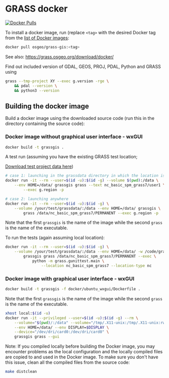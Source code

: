 # GRASS docker

[![Docker Pulls](https://img.shields.io/docker/pulls/osgeo/grass-gis.svg)](https://grass.osgeo.org/download/docker/)

To install a docker image, run (replace `<tag>` with the desired Docker tag from
the [list of Docker images](https://grass.osgeo.org/download/docker/):

```bash
docker pull osgeo/grass-gis:<tag>
```

See also: <https://grass.osgeo.org/download/docker/>

Find out included version of GDAL, GEOS, PROJ, PDAL, Python and GRASS using

```bash
grass --tmp-project XY --exec g.version -rge \
    && pdal --version \
    && python3 --version
```

## Building the docker image

Build a docker image using the downloaded source code (run this in the directory
containing the source code):

### Docker image **without graphical user interface - wxGUI**

```bash
docker build -t grassgis .
```

A test run (assuming you have the existing GRASS test location;

[Download test project data here](https://grass.osgeo.org/sampledata/north_carolina/nc_basic_spm_grass7.zip))

```bash
# case 1: launching in the grassdata directory in which the location is stored:
docker run -it --rm --user=$(id -u):$(id -g) --volume $(pwd):/data \
    --env HOME=/data/ grassgis grass --text nc_basic_spm_grass7/user1 \
        --exec g.region -p

# case 2: launching anywhere
docker run -it --rm --user=$(id -u):$(id -g) \
    --volume /your/test/grassdata/:/data --env HOME=/data/ grassgis \
        grass /data/nc_basic_spm_grass7/PERMANENT --exec g.region -p
```

Note that the first `grassgis` is the name of the image while the second
`grass` is the name of the executable.

To run the tests (again assuming local location):

```bash
docker run -it --rm --user=$(id -u):$(id -g) \
    --volume /your/test/grassdata/:/data --env HOME=/data/ -w /code/grass \
        grassgis grass /data/nc_basic_spm_grass7/PERMANENT --exec \
            python -m grass.gunittest.main \
                --location nc_basic_spm_grass7 --location-type nc
```

### Docker image **with graphical user interface - wxGUI**

```bash
docker build -t grassgis -f docker/ubuntu_wxgui/Dockerfile .
```

Note that the first `grassgis` is the name of the image while the second
`grass` is the name of the executable.

```bash
xhost local:$(id -u)
docker run -it --privileged --user=$(id -u):$(id -g) --rm \
    --volume="$(pwd)/:/data" --volume="/tmp/.X11-unix:/tmp/.X11-unix:rw" \
    --env HOME=/data/ --env DISPLAY=$DISPLAY \
    --device="/dev/dri/card0:/dev/dri/card0" \
    grassgis grass --gui
```

Note: If you compiled locally before building the Docker image, you may
encounter problems as the local configuration and the locally compiled files
are copied to and used in the Docker image. To make sure you don't have
this issue, clean all the compiled files from the source code:

```bash
make distclean
```
